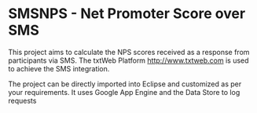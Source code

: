 SMSNPS - Net Promoter Score over SMS
======

This project aims to calculate the NPS scores received as a response from participants via SMS. 
The txtWeb Platform <http://www.txtweb.com> is used to achieve the SMS integration.

The project can be directly imported into Eclipse and customized as per your requirements.
It uses Google App Engine and the Data Store to log requests
